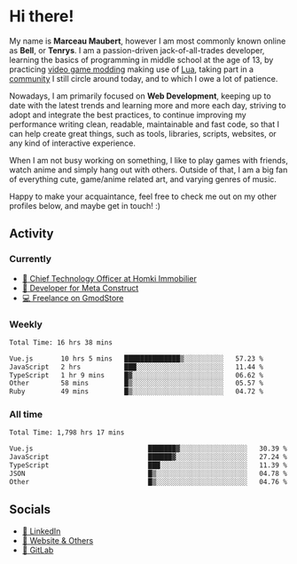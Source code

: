 # Hi there!

My name is **Marceau Maubert**, however I am most commonly known online as **Bell**, or **Tenrys**. I am a passion-driven jack-of-all-trades developer, learning the basics of programming in middle school at the age of 13, by practicing [video game modding](https://garrysmod.com) making use of [Lua](https://lua.org), taking part in a [community](https://metastruct.net) I still circle around today, and to which I owe a lot of patience.

Nowadays, I am primarily focused on **Web Development**, keeping up to date with the latest trends and learning more and more each day, striving to adopt  and integrate the best practices, to continue improving my performance writing clean, readable, maintainable and fast code, so that I can help create great things, such as tools, libraries, scripts, websites, or any kind of interactive experience.

When I am not busy working on something, I like to play games with friends, watch anime and simply hang out with others. Outside of that, I am a big fan of everything cute, game/anime related art, and varying genres of music.

Happy to make your acquaintance, feel free to check me out on my other profiles below, and maybe get in touch! :)

## Activity

### Currently

- [🏢 Chief Technology Officer at Homki Immobilier](https://homki-immobilier.com)
- [🎈 Developer for Meta Construct](https://metastruct.net)
- [💻 Freelance on GmodStore](https://www.gmodstore.com/users/Tenrys)

### Weekly
<!--START_SECTION:wakaWeekly-->

```txt
Total Time: 16 hrs 38 mins

Vue.js       10 hrs 5 mins   ██████████████▒░░░░░░░░░░   57.23 %
JavaScript   2 hrs           ███░░░░░░░░░░░░░░░░░░░░░░   11.44 %
TypeScript   1 hr 9 mins     █▓░░░░░░░░░░░░░░░░░░░░░░░   06.62 %
Other        58 mins         █▒░░░░░░░░░░░░░░░░░░░░░░░   05.57 %
Ruby         49 mins         █▒░░░░░░░░░░░░░░░░░░░░░░░   04.72 %
```

<!--END_SECTION:wakaWeekly-->

### All time
<!--START_SECTION:wakaTotal-->

```txt
Total Time: 1,798 hrs 17 mins

Vue.js                             ███████▓░░░░░░░░░░░░░░░░░   30.39 %
JavaScript                         ██████▓░░░░░░░░░░░░░░░░░░   27.24 %
TypeScript                         ███░░░░░░░░░░░░░░░░░░░░░░   11.39 %
JSON                               █▒░░░░░░░░░░░░░░░░░░░░░░░   04.78 %
Other                              █▒░░░░░░░░░░░░░░░░░░░░░░░   04.76 %
```

<!--END_SECTION:wakaTotal-->

## Socials

- [👔 LinkedIn](https://www.linkedin.com/in/marceau-maubert)
- [🔗 Website & Others](https://bell.moe)
- [🦊 GitLab](https://gitlab.com/Tenrys)
